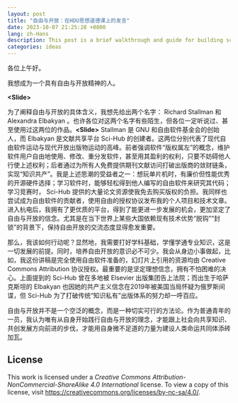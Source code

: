 ```yaml
---
layout: post
title: "自由与开放：在HDU思想道德课上的发言"
date: 2023-10-07 21:25:28 +0800
lang: zh-Hans
description: This post is a brief walkthrough and guide for building score database for AstroDX.
categories: ideas
---
```


各位上午好。

我想成为一个具有自由与开放精神的人。

**&lt;Slide&gt;**

为了阐释自由与开放的具体含义，我想先给出两个名字： Richard Stallman 和 Alexandra Elbakyan 。也许各位对这两个名字有些陌生，但各位一定听说过、甚至使用过这两位的作品。**&lt;Slide&gt;** Stallman 是 GNU 和自由软件基金会的创始人，而 Elbakyan 是文献共享平台 Sci-Hub 的创建者。这两位分别代表了现代自由软件运动与现代开放出版物运动的高峰。前者强调软件“版权属左”的概念，维护软件用户自由地使用、修改、重分发软件，甚至用其盈利的权利，只要不妨碍他人行使上述权利；后者通过为所有人免费提供期刊文献访问打破出版商的敛财链条，实现“知识共产”。我是上述思潮的受益者之一：想玩单片机时，有廉价但性能优秀的开源硬件选择；学习软件时，能够轻松得到他人编写的自由软件来研究其代码；学习竞赛时， Sci-Hub 提供的大量论文资源使我免去购买版权的负担。我同样也尝试成为自由软件的贡献者，使用自由的授权协议发布我的个人项目和技术文章。进入杭电后，我拥有了更优质的平台，得到了能更进一步发展的机会，更加坚定了自由与开放的信念。尤其是在当下世界上某些大国依赖现有技术优势“脱钩”“封锁”的背景下，保持自由开放的交流态度显得愈发重要。

那么，我该如何行动呢？显然地，我需要打好学科基础，学懂学通专业知识，这是一切发展的前提。同时，培养自由开放的意识必不可少。我会从身边小事做起，比如，我这份讲稿是完全使用自由软件准备的，幻灯片上引用的资源均由 Creative Commons Attribution 协议授权。最重要的是坚定理想信念，拥有不怕困难的决心。上面提到的 Sci-Hub 曾在多地被 Elsevier 出版集团告上法院；而出生于哈萨克斯坦的 Elbakyan 也因她的共产主义信念在2019年被美国当局怀疑为俄罗斯间谍，但 Sci-Hub 为了打破传统“知识私有”出版体系的努力却一呼百应。

自由与开放并不是一个空泛的概念，而是一种切实可行的方法论。作为普通青年的一员，我认为唯有从自身开始践行自由与开放的理念，才能跟上社会向共享知识、共创发展方向前进的步伐，才能用自身微不足道的力量为建设人类命运共同体添砖加瓦。

## License

This work is licensed under a *Creative Commons Attribution-NonCommercial-ShareAlike 4.0 International* license. To view a copy of this license, visit <https://creativecommons.org/licenses/by-nc-sa/4.0/>.
